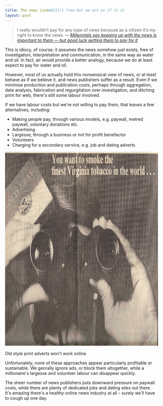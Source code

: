 ```yaml
---
title: The news isn&#8217;t free but we act as if it is
layout: post
---
```


> I really wouldn’t pay for any type of news because as a citizen it’s my right to know the news. &#8212;&thinsp;<cite>[Millennials say keeping up with the news is important to them — but good luck getting them to pay for it](http://www.niemanlab.org/2015/03/millennials-say-keeping-up-with-the-news-is-important-to-them-but-good-luck-getting-them-to-pay-for-it/)</cite>

This is idiocy, of course; it assumes the news somehow just exists, free of investigation, interpretation and communication, in the same way as water and oil. In fact, air would provide a better analogy, because we do at least expect to pay for water and oil.

However, most of us actually hold this nonsensical view of news, or at least behave as if we believe it, and news publishers suffer as a result. Even if we minimise production and publication costs, perhaps through aggregation, data analysis, fabrication and regurgitation over investigation, and ditching print for web, there's still some labour involved.

If we have labour costs but we're not willing to pay them, that leaves a few alternatives, including:

- Making people pay, through various models, e.g. paywall, metred paywall, voluntary donations etc.
- Advertising
- Largesse, through a business or not for profit benefactor
- Volunteers
- Charging for a secondary service, e.g. job and dating adverts

<img height="639" width="900" src="/images/advert.jpg" alt="A 1967 print advert for tobacco" class="bleed">

<p class="figcaption">Old style print adverts won't work online</p>

Unfortunately, none of these approaches appear particularly profitable or sustainable. We genrally ignore ads, or block them altogether, while a millionaire's largesse and volunteer labour can disappear quickly.

The sheer number of news publishers puts downward pressure on paywall costs, while there are plenty of dedicated jobs and dating sites out there. It's amazing there's a healthy online news industry at all &#8211; surely we'll have to cough up one day.








